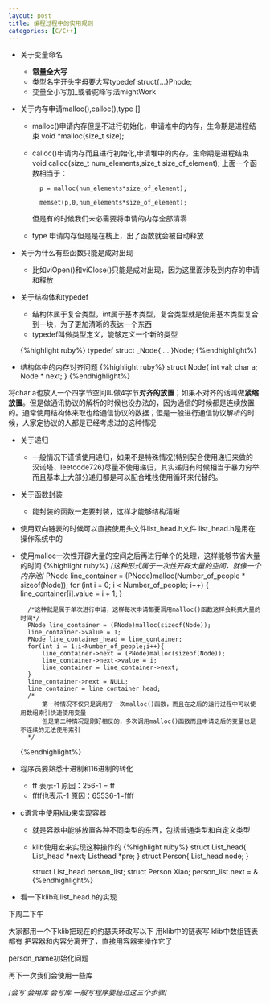 ```yaml
---
layout: post
title: 编程过程中的实用规则
categories: [C/C++]
---
```


* 关于变量命名
	* **常量全大写**
	* 类型名字开头字母要大写typedef struct{...}Pnode;
	* 变量全小写加_或者驼峰写法mightWork
* 关于内存申请malloc(),calloc(),type []
	* malloc()申请内存但是不进行初始化，申请堆中的内存，生命期是进程结束
		void *malloc(size_t size);
	* calloc()申请内存而且进行初始化,申请堆中的内存，生命期是进程结束
		void calloc(size_t num_elements,size_t size_of_element);
		上面一个函数相当于：

			p = malloc(num_elements*size_of_element);

			memset(p,0,num_elements*size_of_element);

		但是有的时候我们未必需要将申请的内存全部清零
	* type 申请内存但是是在栈上，出了函数就会被自动释放

* 关于为什么有些函数只能是成对出现
	* 比如viOpen()和viClose()只能是成对出现，因为这里面涉及到内存的申请和释放
* 关于结构体和typedef
	* 结构体属于复合类型，int属于基本类型，复合类型就是使用基本类型复合到一块，为了更加清晰的表达一个东西
	* typedef叫做类型定义，能够定义一个新的类型

	{%highlight ruby%}
		typedef struct _Node{
			...
		}Node;
	{%endhighlight%}
* 结构体中的内存对齐问题
	{%highlight ruby%}
	struct Node{
		int val;
		char a;
		Node * next;
	}
	{%endhighlight%}
	
将char a也放入一个四字节空间叫做4字节**对齐的放置**；如果不对齐的话叫做**紧缩放置**。但是做通讯协议的解析的时候也没办法的，因为通信的时候都是连续放置的。通常使用结构体来取也给通信协议的数据；但是一般进行通信协议解析的时候，人家定协议的人都是已经考虑过的这种情况

* 关于递归
	* 一般情况下谨慎使用递归，如果不是特殊情况(特别契合使用递归来做的 汉诺塔、leetcode726)尽量不使用递归，其实递归有时候相当于暴力穷举.而且基本上大部分递归都是可以配合堆栈使用循环来代替的。

* 关于函数封装
	* 能封装的函数一定要封装，这样才能够结构清晰

* 使用双向链表的时候可以直接使用头文件list_head.h文件
	list_head.h是用在操作系统中的
* 使用malloc一次性开辟大量的空间之后再进行单个的处理，这样能够节省大量的时间
	{%highlight ruby%}
		/*这种形式属于一次性开辟大量的空间，就像一个内存池*/
		PNode line_container = (PNode)malloc(Number_of_people * sizeof(Node));
		for (int i = 0; i < Number_of_people; i++) {
			line_container[i].value = i + 1;
		}

		/*这种就是属于单次进行申请，这样每次申请都要调用malloc()函数这样会耗费大量的时间*/
		PNode line_container = (PNode)malloc(sizeof(Node));
		line_container->value = 1;
		PNode line_container_head = line_container;
		for(int i = 1;i<Number_of_people;i++){
			line_container->next = (PNode)malloc(sizeof(Node));
			line_container->next->value = i;
			line_container = line_container->next;
		}
		line_container->next = NULL;
		line_container = line_container_head;
		/*
			第一种情况不仅只是调用了一次malloc()函数，而且在之后的运行过程中可以使用数组索引快速使用变量
		  	但是第二种情况是刚好相反的，多次调用malloc()函数而且申请之后的变量也是不连续的无法使用索引
		*/
	{%endhighlight%}

* 程序员要熟悉十进制和16进制的转化
	* ff 表示-1    原因：256-1 = ff
	* ffff也表示-1 原因：65536-1=ffff

* c语言中使用klib来实现容器
	* 就是容器中能够放置各种不同类型的东西，包括普通类型和自定义类型
	* klib使用宏来实现这种操作的
	{%highlight ruby%}
		struct List_head{
			List_head *next;
			Listhead *pre;
		}
		struct Person{
			List_head node;
		}
		
		struct List_head person_list;
		struct Person Xiao;
		person_list.next = &
	{%endhighlight%}

* 看一下klib和list_head.h的实现

下周二下午

大家都用一个下klib把现在的约瑟夫环改写以下
用klib中的链表写 klib中数组链表都有
把容器和内容分离开了，直接用容器来操作它了

person_name初始化问题

再下一次我们会使用一些库



/*会写 会用库 会写库 一般写程序要经过这三个步骤*/
